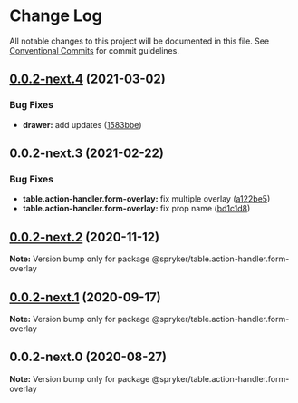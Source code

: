 # Change Log

All notable changes to this project will be documented in this file.
See [Conventional Commits](https://conventionalcommits.org) for commit guidelines.

## [0.0.2-next.4](https://github.com/spryker/ui-components/compare/@spryker/table.action-handler.form-overlay@0.0.2-next.3...@spryker/table.action-handler.form-overlay@0.0.2-next.4) (2021-03-02)


### Bug Fixes

* **drawer:** add updates ([1583bbe](https://github.com/spryker/ui-components/commit/1583bbe509770f0659d4cc5b01b3432c23651f41))





## 0.0.2-next.3 (2021-02-22)


### Bug Fixes

* **table.action-handler.form-overlay:** fix multiple overlay ([a122be5](https://github.com/spryker/ui-components/commit/a122be5137e8b1cd7814e234fef2f852aa1d9fea))
* **table.action-handler.form-overlay:** fix prop name ([bd1c1d8](https://github.com/spryker/ui-components/commit/bd1c1d8121a91cb07f19110abcbb9a49999be205))





## [0.0.2-next.2](https://github.com/spryker/ui-components/compare/@spryker/table.action-handler.form-overlay@0.0.2-next.1...@spryker/table.action-handler.form-overlay@0.0.2-next.2) (2020-11-12)

**Note:** Version bump only for package @spryker/table.action-handler.form-overlay





## [0.0.2-next.1](https://github.com/spryker/ui-components/compare/@spryker/table.action-handler.form-overlay@0.0.2-next.0...@spryker/table.action-handler.form-overlay@0.0.2-next.1) (2020-09-17)

**Note:** Version bump only for package @spryker/table.action-handler.form-overlay





## 0.0.2-next.0 (2020-08-27)

**Note:** Version bump only for package @spryker/table.action-handler.form-overlay
